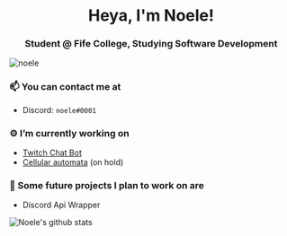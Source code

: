 <h1 align="center">Heya, I'm Noele!</h1>
<h3 align="center">Student @ Fife College, Studying Software Development</h3>
<p align="left"> <img src="https://komarev.com/ghpvc/?username=noele" alt="noele" /> </p>

### 📫 You can contact me at
  - Discord: `noele#0001`

### ⚙️ I’m currently working on
  - [Twitch Chat Bot](https://github.com/Noele/Twitch-Chat-Bot)
  - [Cellular automata](https://github.com/Noele/Python-cellular-automata) (on hold)

### 🚀 Some future projects I plan to work on are
  - Discord Api Wrapper
  

![Noele's github stats](https://github-readme-stats.vercel.app/api?username=noele&hide=stars,issues)
